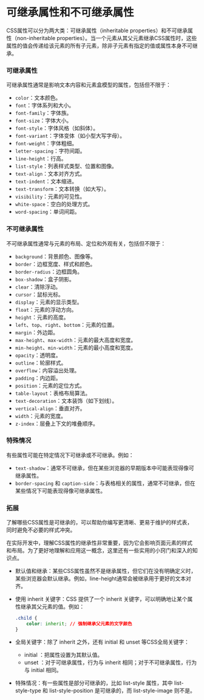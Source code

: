 # 可继承属性和不可继承属性

CSS属性可以分为两大类：可继承属性（inheritable properties）和不可继承属性（non-inheritable properties）。当一个元素从其父元素继承CSS属性时，这些属性的值会传递给该元素的所有子元素，除非子元素有指定的值或属性本身不可继承。

### 可继承属性

可继承属性通常是影响文本内容和元素盒模型的属性，包括但不限于：

- `color`：文本颜色。
- `font`：字体系列和大小。
- `font-family`：字体族。
- `font-size`：字体大小。
- `font-style`：字体风格（如斜体）。
- `font-variant`：字体变体（如小型大写字母）。
- `font-weight`：字体粗细。
- `letter-spacing`：字符间距。
- `line-height`：行高。
- `list-style`：列表样式类型、位置和图像。
- `text-align`：文本对齐方式。
- `text-indent`：文本缩进。
- `text-transform`：文本转换（如大写）。
- `visibility`：元素的可见性。
- `white-space`：空白的处理方式。
- `word-spacing`：单词间距。

### 不可继承属性

不可继承属性通常与元素的布局、定位和外观有关，包括但不限于：

- `background`：背景颜色、图像等。
- `border`：边框宽度、样式和颜色。
- `border-radius`：边框圆角。
- `box-shadow`：盒子阴影。
- `clear`：清除浮动。
- `cursor`：鼠标光标。
- `display`：元素的显示类型。
- `float`：元素的浮动方向。
- `height`：元素的高度。
- `left`、`top`、`right`、`bottom`：元素的位置。
- `margin`：外边距。
- `max-height`、`max-width`：元素的最大高度和宽度。
- `min-height`、`min-width`：元素的最小高度和宽度。
- `opacity`：透明度。
- `outline`：轮廓样式。
- `overflow`：内容溢出处理。
- `padding`：内边距。
- `position`：元素的定位方式。
- `table-layout`：表格布局算法。
- `text-decoration`：文本装饰（如下划线）。
- `vertical-align`：垂直对齐。
- `width`：元素的宽度。
- `z-index`：层叠上下文的堆叠顺序。

### 特殊情况

有些属性可能在特定情况下可继承或不可继承。例如：

- `text-shadow`：通常不可继承，但在某些浏览器的早期版本中可能表现得像可继承属性。
- `border-spacing` 和 `caption-side`：与表格相关的属性，通常不可继承，但在某些情况下可能表现得像可继承属性。


### 拓展
了解哪些CSS属性是可继承的，可以帮助你编写更清晰、更易于维护的样式表，同时避免不必要的样式冲突。

在实际开发中，理解CSS属性的继承性非常重要，因为它会影响页面元素的样式和布局。为了更好地理解和应用这一概念，这里还有一些实用的小窍门和深入的知识点。

- 默认值和继承：某些CSS属性虽然不是继承属性，但它们在没有明确定义时，某些浏览器会默认继承。例如，line-height通常会被继承用于更好的文本对齐。

- 使用 inherit 关键字：CSS 提供了一个 inherit 关键字，可以明确地让某个属性继承其父元素的值。例如：

    ```css
    .child {
        color: inherit; // 强制继承父元素的文字颜色
    }
    ```

- 全局关键字：除了 inherit 之外，还有 initial 和 unset 等CSS全局关键字：

    - initial ：把属性设置为其默认值。
    - unset ：对于可继承属性，行为与 inherit 相同；对于不可继承属性，行为与 initial 相同。
  
- 特殊情况：有一些属性是部分可继承的，比如 list-style 属性，其中 list-style-type 和 list-style-position 是可继承的，而 list-style-image 则不是。